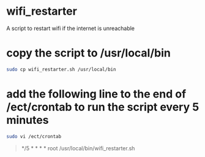 # wifi_restarter
A script to restart wifi if the internet is unreachable

# copy the script to /usr/local/bin
```bash
sudo cp wifi_restarter.sh /usr/local/bin
```

# add the following line to the end of /ect/crontab to run the script every 5 minutes
```bash
sudo vi /ect/crontab
```
> */5 *   * * *   root    /usr/local/bin/wifi_restarter.sh
